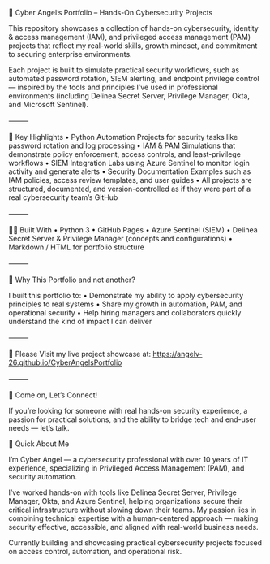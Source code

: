🔐 Cyber Angel’s Portfolio – Hands-On Cybersecurity Projects

This repository showcases a collection of hands-on cybersecurity, identity & access management (IAM), and privileged access management (PAM) projects that reflect my real-world skills, growth mindset, and commitment to securing enterprise environments.

Each project is built to simulate practical security workflows, such as automated password rotation, SIEM alerting, and endpoint privilege control — inspired by the tools and principles I’ve used in professional environments (including Delinea Secret Server, Privilege Manager, Okta, and Microsoft Sentinel).

⸻

🎯 Key Highlights
	•	Python Automation Projects for security tasks like password rotation and log processing
	•	IAM & PAM Simulations that demonstrate policy enforcement, access controls, and least-privilege workflows
	•	SIEM Integration Labs using Azure Sentinel to monitor login activity and generate alerts
	•	Security Documentation Examples such as IAM policies, access review templates, and user guides
	•	All projects are structured, documented, and version-controlled as if they were part of a real cybersecurity team’s GitHub

⸻

👨‍💻 Built With
	•	Python 3
	•	GitHub Pages
	•	Azure Sentinel (SIEM)
	•	Delinea Secret Server & Privilege Manager (concepts and configurations)
	•	Markdown / HTML for portfolio structure

⸻

🧠 Why This Portfolio and not another?

I built this portfolio to:
	•	Demonstrate my ability to apply cybersecurity principles to real systems
	•	Share my growth in automation, PAM, and operational security
	•	Help hiring managers and collaborators quickly understand the kind of impact I can deliver

⸻

🔗 Please Visit my live project showcase at:
https://angelv-26.github.io/CyberAngelsPortfolio

⸻

🤝 Come on, Let’s Connect!

If you’re looking for someone with real hands-on security experience, a passion for practical solutions, and the ability to bridge tech and end-user needs — let’s talk.



👤 Quick About Me

I’m Cyber Angel — a cybersecurity professional with over 10 years of IT experience, specializing in  Privileged Access Management (PAM), and security automation.

I’ve worked hands-on with tools like Delinea Secret Server, Privilege Manager, Okta, and Azure Sentinel, helping organizations secure their critical infrastructure without slowing down their teams. 
My passion lies in combining technical expertise with a human-centered approach — making security effective, accessible, and aligned with real-world business needs.

Currently building and showcasing practical cybersecurity projects focused on access control, automation, and operational risk.
